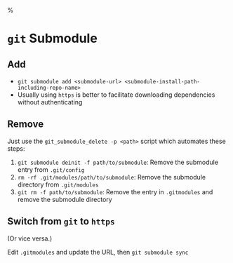 %

# `git` Submodule

## Add

- `git submodule add <submodule-url> <submodule-install-path-including-repo-name>`
- Usually using `https` is better to facilitate downloading dependencies without authenticating

## Remove

Just use the `git_submodule_delete -p <path>` script which automates these steps:

1. `git submodule deinit -f path/to/submodule`: Remove the submodule entry from `.git/config`
2. `rm -rf .git/modules/path/to/submodule`: Remove the submodule directory from `.git/modules`
3. `git rm -f path/to/submodule`: Remove the entry in `.gitmodules` and remove the submodule directory

## Switch from `git` to `https`

(Or vice versa.)

Edit `.gitmodules` and update the URL, then `git submodule sync`
